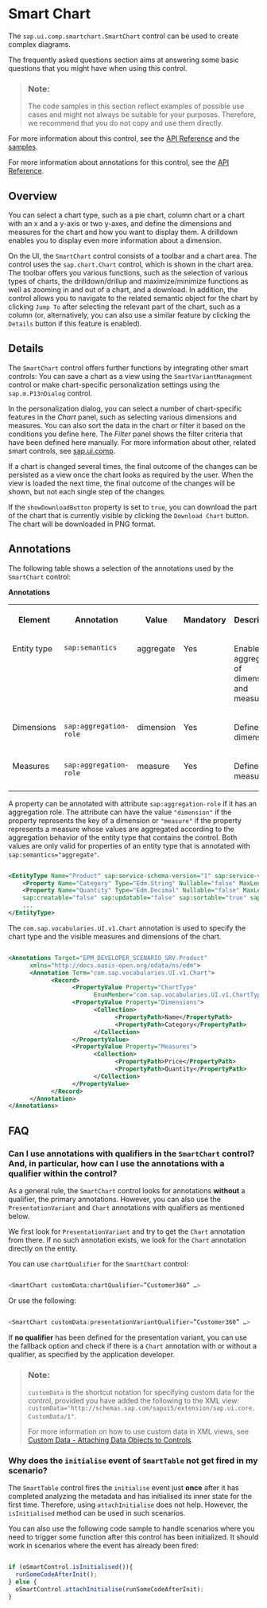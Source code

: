 <!-- loio7a32157697474864b041fa739fcc51ba -->

# Smart Chart

The `sap.ui.comp.smartchart.SmartChart` control can be used to create complex diagrams.

The frequently asked questions section aims at answering some basic questions that you might have when using this control.

> ### Note:  
> The code samples in this section reflect examples of possible use cases and might not always be suitable for your purposes. Therefore, we recommend that you do not copy and use them directly.

For more information about this control, see the [API Reference](https://ui5.sap.com/#/api/sap.ui.comp.smartchart.SmartChart) and the [samples](https://ui5.sap.com/#/entity/sap.ui.comp.smartchart.SmartChart).

For more information about annotations for this control, see the [API Reference](https://ui5.sap.com/#/api/sap.ui.comp.smartchart.SmartChart/annotations/Summary).



## Overview

You can select a chart type, such as a pie chart, column chart or a chart with an x and a y-axis or two y-axes, and define the dimensions and measures for the chart and how you want to display them. A drilldown enables you to display even more information about a dimension.

On the UI, the `SmartChart` control consists of a toolbar and a chart area. The control uses the `sap.chart.Chart` control, which is shown in the chart area. The toolbar offers you various functions, such as the selection of various types of charts, the drilldown/drillup and maximize/minimize functions as well as zooming in and out of a chart, and a download. In addition, the control allows you to navigate to the related semantic object for the chart by clicking `Jump To` after selecting the relevant part of the chart, such as a column \(or, alternatively, you can also use a similar feature by clicking the `Details` button if this feature is enabled\).



## Details

The `SmartChart` control offers further functions by integrating other smart controls: You can save a chart as a view using the `SmartVariantManagement` control or make chart-specific personalization settings using the `sap.m.P13nDialog` control.

In the personalization dialog, you can select a number of chart-specific features in the *Chart* panel, such as selecting various dimensions and measures. You can also sort the data in the chart or filter it based on the conditions you define here. The *Filter* panel shows the filter criteria that have been defined here manually. For more information about other, related smart controls, see [sap.ui.comp](sap-ui-comp-0cbbeba.md).

If a chart is changed several times, the final outcome of the changes can be persisted as a view once the chart looks as required by the user. When the view is loaded the next time, the final outcome of the changes will be shown, but not each single step of the changes.

If the `showDownloadButton` property is set to `true`, you can download the part of the chart that is currently visible by clicking the `Download Chart` button. The chart will be downloaded in PNG format.



## Annotations

The following table shows a selection of the annotations used by the `SmartChart` control:

**Annotations**


<table>
<tr>
<th valign="top">

Element



</th>
<th valign="top">

Annotation



</th>
<th valign="top">

Value



</th>
<th valign="top">

Mandatory



</th>
<th valign="top">

Description



</th>
</tr>
<tr>
<td valign="top">

Entity type



</td>
<td valign="top">

 `sap:semantics` 



</td>
<td valign="top">

aggregate



</td>
<td valign="top">

Yes



</td>
<td valign="top">

Enables the aggregation of dimensions and measures.



</td>
</tr>
<tr>
<td valign="top">

Dimensions



</td>
<td valign="top">

 `sap:aggregation-role` 



</td>
<td valign="top">

dimension



</td>
<td valign="top">

Yes



</td>
<td valign="top">

Defines the dimensions.



</td>
</tr>
<tr>
<td valign="top">

Measures



</td>
<td valign="top">

 `sap:aggregation-role` 



</td>
<td valign="top">

measure



</td>
<td valign="top">

Yes



</td>
<td valign="top">

Defines the measures.



</td>
</tr>
</table>

A property can be annotated with attribute `sap:aggregation-role` if it has an aggregation role. The attribute can have the value `"dimension"` if the property represents the key of a dimension or `"measure"` if the property represents a measure whose values are aggregated according to the aggregation behavior of the entity type that contains the control. Both values are only valid for properties of an entity type that is annotated with `sap:semantics="aggregate"`.

```xml

<EntityType Name="Product" sap:service-schema-version="1" sap:service-version="1" sap:semantics="aggregate" sap:content-version="1"> 
	<Property Name="Category" Type="Edm.String" Nullable="false" MaxLength="40" sap:aggregation-role="dimension" sap:label="Product Category" sap:creatable="false" sap:updatable="false" sap:sortable="true" sap:filterable="true" />
	<Property Name="Quantity" Type="Edm.Decimal" Nullable="false" MaxLength="3" sap:aggregation-role="measure" sap:label="Quantity"
 	sap:creatable="false" sap:updatable="false" sap:sortable="true" sap:filterable="true" />
 	...
</EntityType>


```

The `com.sap.vocabularies.UI.v1.Chart` annotation is used to specify the chart type and the visible measures and dimensions of the chart.

```xml

<Annotations Target="EPM_DEVELOPER_SCENARIO_SRV.Product"
      xmlns="http://docs.oasis-open.org/odata/ns/edm">
      <Annotation Term="com.sap.vocabularies.UI.v1.Chart">
            <Record>
                  <PropertyValue Property="ChartType"
                        EnumMember="com.sap.vocabularies.UI.v1.ChartType/Column" />
                  <PropertyValue Property="Dimensions">
                        <Collection>
                              <PropertyPath>Name</PropertyPath>
                              <PropertyPath>Category</PropertyPath>
                        </Collection>
                  </PropertyValue>
                  <PropertyValue Property="Measures">
                        <Collection>
                              <PropertyPath>Price</PropertyPath>
                              <PropertyPath>Quantity</PropertyPath>
                        </Collection>
                  </PropertyValue>
            </Record>
      </Annotation>
</Annotations>


```



## FAQ



### Can I use annotations with qualifiers in the `SmartChart` control? And, in particular, how can I use the annotations with a qualifier within the control?

As a general rule, the `SmartChart` control looks for annotations **without** a qualifier, the primary annotations. However, you can also use the `PresentationVariant` and `Chart` annotations with qualifiers as mentioned below.

We first look for `PresentationVariant` and try to get the `Chart` annotation from there. If no such annotation exists, we look for the `Chart` annotation directly on the entity.

You can use `chartQualifier` for the `SmartChart` control:

```js

<SmartChart customData:chartQualifier=”Customer360” …>
```

Or use the following:

```js

<SmartChart customData:presentationVariantQualifier=”Customer360” …>
```

If **no qualifier** has been defined for the presentation variant, you can use the fallback option and check if there is a `Chart` annotation with or without a qualifier, as specified by the application developer.

> ### Note:  
> `customData` is the shortcut notation for specifying custom data for the control, provided you have added the following to the XML view: `customData="http://schemas.sap.com/sapui5/extension/sap.ui.core.CustomData/1"`.
> 
> For more information on how to use custom data in XML views, see [Custom Data - Attaching Data Objects to Controls](../04_Essentials/custom-data-attaching-data-objects-to-controls-91f0c3e.md).



### Why does the `initialise` event of `SmartTable` not get fired in my scenario?

The `SmartTable` control fires the `initialise` event just **once** after it has completed analyzing the metadata and has initialised its inner state for the first time. Therefore, using `attachInitialise` does not help. However, the `isInitialised` method can be used in such scenarios.

You can also use the following code sample to handle scenarios where you need to trigger some function after this control has been initialized. It should work in scenarios where the event has already been fired:

```js

if (oSmartControl.isInitialised()){
  runSomeCodeAfterInit();
} else {
  oSmartControl.attachInitialise(runSomeCodeAfterInit);
}

```


